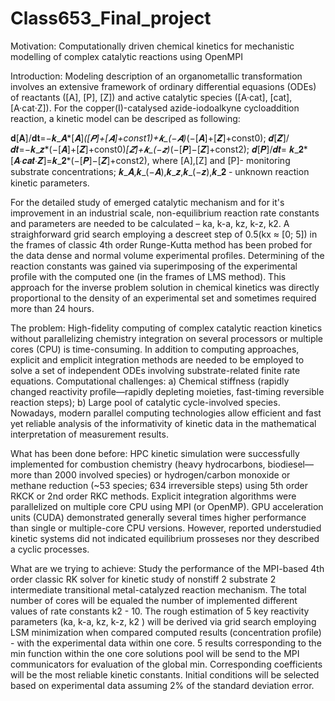 # Class653_Final_project
 
Motivation: 
Computationally driven chemical kinetics for mechanistic modelling of complex catalytic reactions using OpenMPI 

Introduction:
Modeling description of an organometallic transformation involves an extensive framework of ordinary differential equasions (ODEs) of reactants ([A], [P], [Z]) and active catalytic species ([A·cat], [cat], [A·cat·Z]). For the copper(I)-catalysed azide-iodoalkyne cycloaddition reaction, a kinetic model can be descriped as following:

𝐝[𝐀]/𝐝𝐭=−𝒌_𝑨*[𝑨]*([𝑷]+[𝑨]+const1)+𝒌_(−𝑨)*(−[𝑨]+[𝒁]+const0);
𝒅[𝒁]/𝒅𝒕=−𝒌_𝒛*(−[𝑨]+[𝒁]+const0)*[𝒁]+𝒌_(−𝒛)*(−[𝑷]−[𝒁]+const2); 
𝒅[𝑷]/𝒅𝒕= 𝒌_𝟐*[𝑨∙𝒄𝒂𝒕∙𝒁]=𝒌_𝟐*(−[𝑷]−[𝒁]+const2), where [A],[Z] and [P]- monitoring substrate concentrations; 𝒌_𝑨,𝒌_(−𝑨),𝒌_𝒛,𝒌_(−𝒛),𝒌_𝟐 - unknown reaction kinetic parameters.

For the detailed study of emerged catalytic mechanism and for it's improvement in an industrial scale, non-equilibrium reaction rate constants and parameters are needed to be calculated – ka, k-a, kz, k-z, k2. A straighforward grid search employing a descreet step of 0.5(kx ≈ [0; 5]) in the frames of classic 4th order Runge-Kutta method has been probed for the data dense and normal volume experimental profiles. Determining of the reaction constants was gained via superimposing of the experimental profile  with the computed one (in the frames of LMS method). This approach for the inverse problem solution in chemical kinetics was directly proportional to the density of an experimental set and sometimes required more than 24 hours.

The problem: 
High-fidelity computing of complex catalytic reaction kinetics without parallelizing chemistry integration on several processors or multiple cores (CPU) is time-consuming. In addition to computing approaches, explicit and emplicit integration methods are needed to be employed to solve a set of independent ODEs involving substrate-related finite rate equations. Computational challenges:
a) Chemical stiffness (rapidly changed reactivity profile—rapidly depleting moieties, fast-timing reversible reaction steps);
b) Large pool of catalytic cycle-involved species.
Nowadays, modern parallel computing technologies allow efficient and fast yet reliable analysis of the informativity of kinetic data in the mathematical interpretation of measurement results.

What has been done before:
HPC kinetic simulation were successfully implemented for combustion chemistry (heavy hydrocarbons, biodiesel—more than 2000 involved species) or hydrogen/carbon monoxide or methane reduction (~53 species; 634 irreversible steps) using 5th order RKCK or 2nd order RKC methods. Explicit integration algorithms were parallelized on multiple core CPU using MPI (or OpenMP). GPU acceleration units (CUDA) demonstrated generally several times higher performance than single or multiple-core CPU versions. However, reported understudied kinetic systems did not indicated equilibrium prosseses nor they described a cyclic processes.  


What are we trying to achieve:
Study the performance of the MPI-based 4th order classic RK solver for kinetic study of nonstiff 2 substrate 2 intermediate transitional metal-catalyzed reaction mechanism. The total number of cores will be equaled the number of implemented different values of rate constants k2 - 10. The rough estimation of 5 key reactivity parameters (ka, k-a, kz, k-z, k2 ) will be derived via grid search employing LSM minimization when compared computed results (concentration profile) - with the experimental data within one core. 5 results corresponding to the min function within the one core solutions pool will be send to the MPI communicators for evaluation of the global min. Corresponding coefficients will be the most reliable kinetic constants. Initial conditions will be selected based on experimental data assuming 2% of the standard deviation error.


